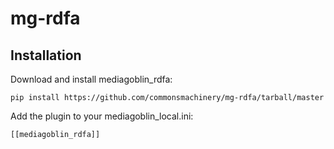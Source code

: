 mg-rdfa
=======

Installation
------------

Download and install mediagoblin_rdfa:

    pip install https://github.com/commonsmachinery/mg-rdfa/tarball/master

Add the plugin to your mediagoblin_local.ini:

    [[mediagoblin_rdfa]]
